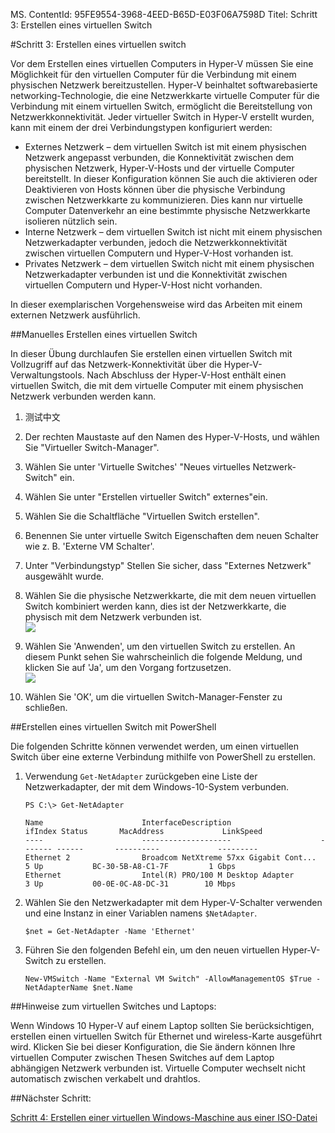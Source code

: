 MS. ContentId: 95FE9554-3968-4EED-B65D-E03F06A7598D
Titel: Schritt 3: Erstellen eines virtuellen Switch

#Schritt 3: Erstellen eines virtuellen switch

Vor dem Erstellen eines virtuellen Computers in Hyper-V müssen Sie eine Möglichkeit für den virtuellen Computer für die Verbindung mit einem physischen Netzwerk bereitzustellen.
Hyper-V beinhaltet softwarebasierte networking-Technologie, die eine Netzwerkkarte virtuelle Computer für die Verbindung mit einem virtuellen Switch, ermöglicht die Bereitstellung von Netzwerkkonnektivität.
Jeder virtueller Switch in Hyper-V erstellt wurden, kann mit einem der drei Verbindungstypen konfiguriert werden:

- Externes Netzwerk – dem virtuellen Switch ist mit einem physischen Netzwerk angepasst verbunden, die Konnektivität zwischen dem physischen Netzwerk, Hyper-V-Hosts und der virtuelle Computer bereitstellt.
    In dieser Konfiguration können Sie auch die aktivieren oder Deaktivieren von Hosts können über die physische Verbindung zwischen Netzwerkkarte zu kommunizieren.
    Dies kann nur virtuelle Computer Datenverkehr an eine bestimmte physische Netzwerkkarte isolieren nützlich sein.
- Interne Netzwerk – dem virtuellen Switch ist nicht mit einem physischen Netzwerkadapter verbunden, jedoch die Netzwerkkonnektivität zwischen virtuellen Computern und Hyper-V-Host vorhanden ist.
- Privates Netzwerk – dem virtuellen Switch nicht mit einem physischen Netzwerkadapter verbunden ist und die Konnektivität zwischen virtuellen Computern und Hyper-V-Host nicht vorhanden.

In dieser exemplarischen Vorgehensweise wird das Arbeiten mit einem externen Netzwerk ausführlich.

##Manuelles Erstellen eines virtuellen Switch

In dieser Übung durchlaufen Sie erstellen einen virtuellen Switch mit Vollzugriff auf das Netzwerk-Konnektivität über die Hyper-V-Verwaltungstools.
Nach Abschluss der Hyper-V-Host enthält einen virtuellen Switch, die mit dem virtuelle Computer mit einem physischen Netzwerk verbunden werden kann.


1. 测试中文
    
2. Der rechten Maustaste auf den Namen des Hyper-V-Hosts, und wählen Sie "Virtueller Switch-Manager".
    
3. Wählen Sie unter 'Virtuelle Switches' "Neues virtuelles Netzwerk-Switch" ein.
    
4. Wählen Sie unter "Erstellen virtueller Switch" externes"ein.
5. Wählen Sie die Schaltfläche "Virtuellen Switch erstellen".
    
6. Benennen Sie unter virtuelle Switch Eigenschaften dem neuen Schalter wie z. B. 'Externe VM Schalter'.
    
7. Unter "Verbindungstyp" Stellen Sie sicher, dass "Externes Netzwerk" ausgewählt wurde.
    
8. Wählen Sie die physische Netzwerkkarte, die mit dem neuen virtuellen Switch kombiniert werden kann, dies ist der Netzwerkkarte, die physisch mit dem Netzwerk verbunden ist.
    <br />![](media/newSwitch_upd.png)
    
9. Wählen Sie 'Anwenden', um den virtuellen Switch zu erstellen.
    An diesem Punkt sehen Sie wahrscheinlich die folgende Meldung, und klicken Sie auf 'Ja', um den Vorgang fortzusetzen.
    <br />![](media/pen_changes_upd.png)
    
10. Wählen Sie 'OK', um die virtuellen Switch-Manager-Fenster zu schließen.

##Erstellen eines virtuellen Switch mit PowerShell

Die folgenden Schritte können verwendet werden, um einen virtuellen Switch über eine externe Verbindung mithilfe von PowerShell zu erstellen.


1. Verwendung `Get-NetAdapter` zurückgeben eine Liste der Netzwerkadapter, der mit dem Windows-10-System verbunden.
    


    ```
    PS C:\> Get-NetAdapter

    Name                      InterfaceDescription                    ifIndex Status       MacAddress             LinkSpeed
    ----                      --------------------                    ------- ------       ----------             ---------
    Ethernet 2                Broadcom NetXtreme 57xx Gigabit Cont...       5 Up           BC-30-5B-A8-C1-7F         1 Gbps
    Ethernet                  Intel(R) PRO/100 M Desktop Adapter            3 Up           00-0E-0C-A8-DC-31        10 Mbps  
    ```

2. Wählen Sie den Netzwerkadapter mit dem Hyper-V-Schalter verwenden und eine Instanz in einer Variablen namens `$NetAdapter`.

    ```
    $net = Get-NetAdapter -Name 'Ethernet'
    ```

3.  Führen Sie den folgenden Befehl ein, um den neuen virtuellen Hyper-V-Switch zu erstellen.

    ```
    New-VMSwitch -Name "External VM Switch" -AllowManagementOS $True -NetAdapterName $net.Name
    ```

##Hinweise zum virtuellen Switches und Laptops:

Wenn Windows 10 Hyper-V auf einem Laptop sollten Sie berücksichtigen, erstellen einen virtuellen Switch für Ethernet und wireless-Karte ausgeführt wird.
Klicken Sie bei dieser Konfiguration, die Sie ändern können Ihre virtuellen Computer zwischen Thesen Switches auf dem Laptop abhängigen Netzwerk verbunden ist.
Virtuelle Computer wechselt nicht automatisch zwischen verkabelt und drahtlos.

##Nächster Schritt:

[Schritt 4: Erstellen einer virtuellen Windows-Maschine aus einer ISO-Datei](walkthrough_create_vm.md)




